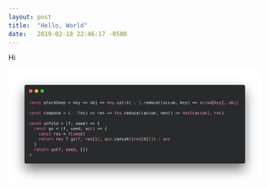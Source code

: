 ```yaml
---
layout: post
title:  "Hello, World"
date:   2019-02-18 22:46:17 -0500
---
```


Hi

![test 123](/assets/images/carbon.png)